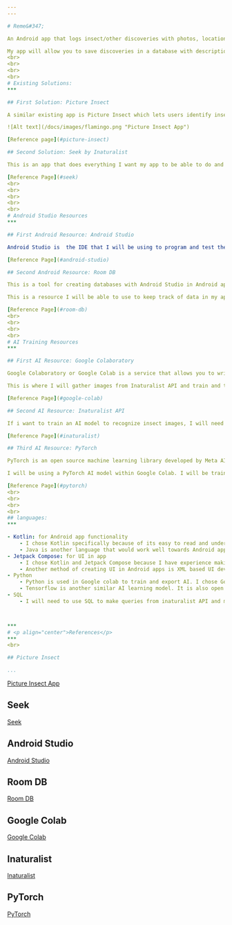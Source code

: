 ```yaml
---
---

# Reme&#347;

An Android app that logs insect/other discoveries with photos, location, and date

My app will allow you to save discoveries in a database with description, time, date, and personal notes. It will implement a trained AI model that is trained to identify at least the family that the insect is in, Beetle/Coleoptera for example. Keeps track of discoveries in an organized way and allows users to search by time, location, or group.
<br>
<br>
<br>
<br>
# Existing Solutions: 
***

## First Solution: Picture Insect

A similar existing app is Picture Insect which lets users identify insects using image recognition software. The app does keep track of discoveries but does not organize it well and does not let the user add personal notes to the data entry or keep track of date and time.

![Alt text](/docs/images/flamingo.png "Picture Insect App")

[Reference page](#picture-insect)

## Second Solution: Seek by Inaturalist

This is an app that does everything I want my app to be able to do and much more. It has an AI model that can identify any kind of animal, plant, or fungus. it organizes everything well. Most of the images captured by its thousands of users are uploaded into their API, which makes their AI model more accurate. The app is also able to use the information from its users to track the locations of certain animals and gather data on them, making their app more useful. the app only organizes observations by broad animal groups such as plants, fungus, or mammal, I hope to offer more options hopefully in a way that does not overcomplicate the search function. 

[Reference Page](#seek)
<br>
<br>
<br>
<br>
<br>
# Android Studio Resources
*** 

## First Android Resource: Android Studio

Android Studio is  the IDE that I will be using to program and test the Android app that I am making. It often supports Android Emulators: virtual machines that allow you to test apps and app functionality. However, I have an Android phone set up to test my apps on, so I will not be using this. Android Studio is designed specifically for Android apps and is therefore optimized to build them.

[Reference Page](#android-studio)

## Second Android Resource: Room DB

This is a tool for creating databases with Android Studio in Android apps. It works well with Android Studio, Jetpack Compose, and the other resources I am using.

This is a resource I will be able to use to keep track of data in my app and remember the user's information even after they leave the app.

[Reference Page](#room-db)
<br>
<br>
<br>
<br>
# AI Training Resources
***

## First AI Resource: Google Colaboratory

Google Colaboratory or Google Colab is a service that allows you to write and execute python code as well as write text in the same document. It makes it easy to share code with others and provides access to GPUs for free. Google Colab uses Jupyter Notebook Environment to achieve this. 

This is where I will gather images from Inaturalist API and train and test the PyTorch AI model. The GPU that the service provides is very helpful in training an AI model in image recognition. Google Colabs direct connection to Google Drive also makes storing and editing my dataset easier.

[Reference Page](#google-colab)

## Second AI Resource: Inaturalist API

If i want to train an AI model to recognize insect images, I will need a lot of images, hundreds or thousands for each group. Inaturalist API is a community database of natural history discovery images. You can query the API for insects, plants, mushrooms and other things of that type, and get back thousands of images. I will be using this API to get images to train my AI model.

[Reference Page](#inaturalist)

## Third AI Resource: PyTorch

PyTorch is an open source machine learning library developed by Meta AI. It is a popular choice for beginners as it is easy to use and very flexible. It is also chosen for more advanced projects for its efficient AI learning tools. 

I will be using a PyTorch AI model within Google Colab. I will be training it to recognize different groups of insects and maybe even specific species depending on how well the initial training goes. 

[Reference Page](#pytorch)
<br>
<br>
<br>
<br>
## languages:
***

- Kotlin: for Android app functionality
    - I chose Kotlin specifically because of its easy to read and understand code and because it has some security measures in place that other languages such as c++ and Java do not have. This could mean less time trying to fix problems in the code and more time improving my project.
    - Java is another language that would work well towards Android app functionality. However, Java is incompatible with Jetpack Compose, which is the UI and design software I am using.
- Jetpack Compose: for UI in app
    - I chose Kotlin and Jetpack Compose because I have experience making Android apps with them and setting up the environment. It is very easy to understand and to visualize the changes I am making to the UI while writing the code.
    - Another method of creating UI in Android apps is XML based UI development. This method is widely used and the more traditional way to create a UI. One disadvantage that XML development has that Jetpack Compose does not have is that the code for layout and logic are seperate which added a layer of complexity for me that was not in Jetpack compose.
- Python
    - Python is used in Google colab to train and export AI. I chose Google Colab because it is probably the most efficient way to train image recognition software for free.
    - Tensorflow is another similar AI learning model. It is also open source and free to use. Ultimately, i decided to use PyTorch instead because of its more beginner friendly nature.
- SQL
    - I will need to use SQL to make queries from inaturalist API and manage my own database in Android Studio. As far as I know, SQL is the only language used for interacting with relational databases. However, I do know that it is by far the most widely used for its versitility and ease of use.



***
# <p align="center">References</p>
***
<br>

## Picture Insect

...
```

[Picture Insect App](https://pictureinsect.com/)

## Seek

[Seek](https://www.inaturalist.org/)

## Android Studio

[Android Studio](https://developer.android.com/studio)

## Room DB

[Room DB](https://developer.android.com/training/data-storage/room)

## Google Colab

[Google Colab](https://colab.research.google.com/)

## Inaturalist

[Inaturalist](https://www.inaturalist.org/)

## PyTorch

[PyTorch](https://pytorch.org/)
    

